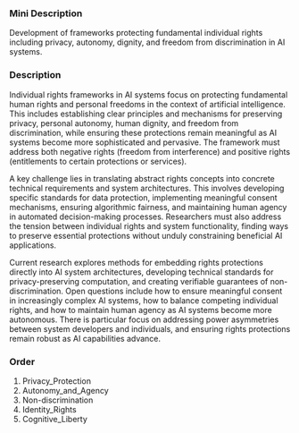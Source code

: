 ### Mini Description

Development of frameworks protecting fundamental individual rights including privacy, autonomy, dignity, and freedom from discrimination in AI systems.

### Description

Individual rights frameworks in AI systems focus on protecting fundamental human rights and personal freedoms in the context of artificial intelligence. This includes establishing clear principles and mechanisms for preserving privacy, personal autonomy, human dignity, and freedom from discrimination, while ensuring these protections remain meaningful as AI systems become more sophisticated and pervasive. The framework must address both negative rights (freedom from interference) and positive rights (entitlements to certain protections or services).

A key challenge lies in translating abstract rights concepts into concrete technical requirements and system architectures. This involves developing specific standards for data protection, implementing meaningful consent mechanisms, ensuring algorithmic fairness, and maintaining human agency in automated decision-making processes. Researchers must also address the tension between individual rights and system functionality, finding ways to preserve essential protections without unduly constraining beneficial AI applications.

Current research explores methods for embedding rights protections directly into AI system architectures, developing technical standards for privacy-preserving computation, and creating verifiable guarantees of non-discrimination. Open questions include how to ensure meaningful consent in increasingly complex AI systems, how to balance competing individual rights, and how to maintain human agency as AI systems become more autonomous. There is particular focus on addressing power asymmetries between system developers and individuals, and ensuring rights protections remain robust as AI capabilities advance.

### Order

1. Privacy_Protection
2. Autonomy_and_Agency
3. Non-discrimination
4. Identity_Rights
5. Cognitive_Liberty
